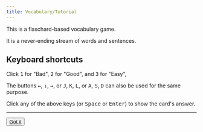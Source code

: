 ```yaml
---
title: Vocabulary/Tutorial
---
```


This is a flaschard-based vocabulary game.

It is a never-ending stream of words and sentences.

## Keyboard shortcuts

Click <kbd>1</kbd> for "Bad", <kbd>2</kbd> for "Good", and <kbd>3</kbd> for "Easy",

The buttons <kbd>&larr;</kbd>, <kbd>↓</kbd>, <kbd>&rarr;</kbd>, or <kbd>J</kbd>, <kbd>K</kbd>, <kbd>L</kbd>, or <kbd>A</kbd>, <kbd>S</kbd>, <kbd>D</kbd> can also be used for the same purpose.

Click any of the above keys (or <kbd>Space</kbd> or <kbd>Enter</kbd>) to show the card's answer.

***

<Button><a href="VOCABULARY_RUNNING">Got it</a></Button>
